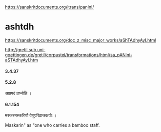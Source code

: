 
https://sanskritdocuments.org/itrans/panini/
# ashtdh
https://sanskritdocuments.org/doc_z_misc_major_works/aShTAdhyAyI.html

http://gretil.sub.uni-goettingen.de/gretil/corpustei/transformations/html/sa_pANini-aSTAdhyAyI.htm

#### 3.4.37
#### 5.2.8
आप्रपदं प्राप्नोति ।
#### 6.1.154
मस्करमस्करिणौ वेणुपरिव्राजकयोः ।

Maskarin" as "one who carries a bamboo staff.
